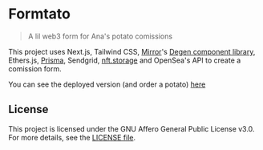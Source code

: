 # Formtato

> A lil web3 form for Ana's potato comissions

This project uses Next.js, Tailwind CSS, [Mirror](https://mirror.xyz)'s [Degen component library](https://github.com/mirror-xyz/degen), Ethers.js, [Prisma](https://prisma.io), Sendgrid, [nft.storage](https://nft.storage) and OpenSea's API to create a comission form.

You can see the deployed version (and order a potato) [here](https://potato.anarueda.art)

## License

This project is licensed under the GNU Affero General Public License v3.0. For more details, see the [LICENSE file](./LICENSE).
